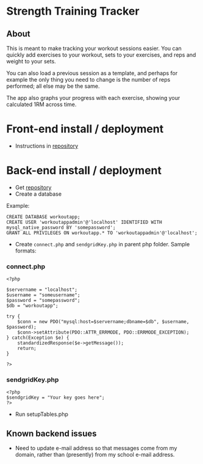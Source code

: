 # Strength Training Tracker

## About

This is meant to make tracking your workout sessions easier. You can quickly add exercises to your workout, sets to your exercises, and reps and weight to your sets.

You can also load a previous session as a template, and perhaps for example the only thing you need to change is the number of reps performed; all else may be the same.

The app also graphs your progress with each exercise, showing your calculated 1RM across time.

# Front-end install / deployment

- Instructions in [repository](https://github.com/Jerrad-Johnson/WorkoutAppRedo)

# Back-end install / deployment

- Get [repository](https://github.com/Jerrad-Johnson/WorkoutAppBackend)
- Create a database

Example:
```
CREATE DATABASE workoutapp;
CREATE USER 'workoutappadmin'@'localhost' IDENTIFIED WITH mysql_native_password BY 'somepassword';
GRANT ALL PRIVILEGES ON workoutapp.* TO 'workoutappadmin'@'localhost';
```

- Create `connect.php` and `sendgridKey.php` in parent php folder. Sample formats:
### connect.php
```
<?php

$servername = "localhost";
$username = "someusername";
$password = "somepassword";
$db = "workoutapp";

try {
    $conn = new PDO("mysql:host=$servername;dbname=$db", $username, $password);
    $conn->setAttribute(PDO::ATTR_ERRMODE, PDO::ERRMODE_EXCEPTION);
} catch(Exception $e) {
    standardizedResponse($e->getMessage());
    return;
}

?>
```
### sendgridKey.php
```
<?php
$sendgridKey = "Your key goes here";
?>
```
- Run setupTables.php

## Known backend issues

- Need to update e-mail address so that messages come from my domain, rather than (presently) from my school e-mail address.